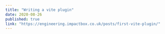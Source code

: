 ```yaml
---
title: "Writing a vite plugin"
date: 2020-08-26
published: true
link: "https://engineering.impactbox.co.uk/posts/first-vite-plugin/"
---
```

